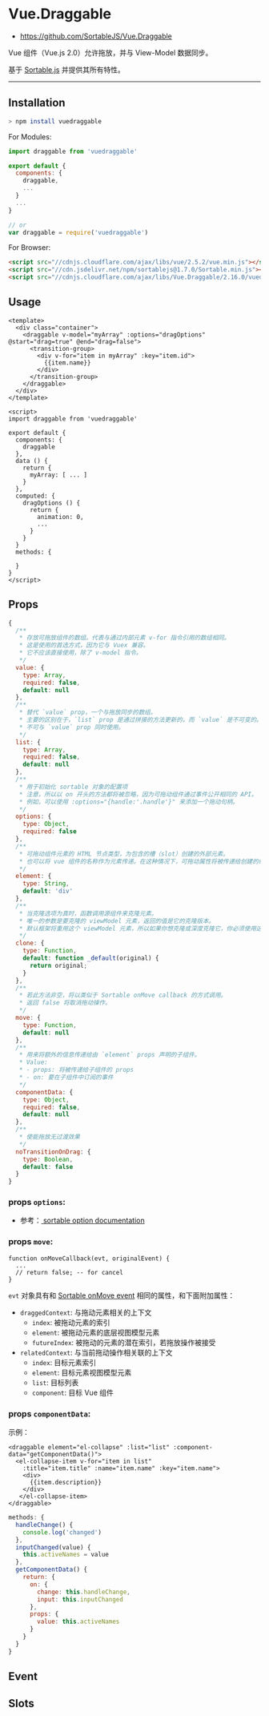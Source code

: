 # Vue.Draggable

- <https://github.com/SortableJS/Vue.Draggable>

Vue 组件（Vue.js 2.0）允许拖放，并与 View-Model 数据同步。

基于 [Sortable.js] 并提供其所有特性。

---

## Installation

```bash
> npm install vuedraggable
```

For Modules:

```js
import draggable from 'vuedraggable'

export default {
  components: {
    draggable,
    ...
  }
  ...
}

// or
var draggable = require('vuedraggable')
```

For Browser:

```html
<script src="//cdnjs.cloudflare.com/ajax/libs/vue/2.5.2/vue.min.js"></script>
<script src="//cdn.jsdelivr.net/npm/sortablejs@1.7.0/Sortable.min.js"></script>
<script src="//cdnjs.cloudflare.com/ajax/libs/Vue.Draggable/2.16.0/vuedraggable.min.js"></script>
```

## Usage

```vue
<template>
  <div class="container">
    <draggable v-model="myArray" :options="dragOptions" @start="drag=true" @end="drag=false">
      <transition-group>
        <div v-for="item in myArray" :key="item.id">
          {{item.name}}
        </div>
      </transition-group>
    </draggable>
  </div>
</template>

<script>
import draggable from 'vuedraggable'

export default {
  components: {
    draggable
  },
  data () {
    return {
      myArray: [ ... ]
    }
  },
  computed: {
    dragOptions () {
      return {
        animation: 0,
        ...
      }
    }
  }
  methods: {
  
  }
}
</script>

```

## Props

```js
{
  /**
   * 存放可拖放组件的数组。代表与通过内部元素 v-for 指令引用的数组相同。
   * 这是使用的首选方式，因为它与 Vuex 兼容。
   * 它不应该直接使用，除了 v-model 指令。
   */
  value: {
    type: Array,
    required: false,
    default: null
  },
  /**
   * 替代 `value` prop，一个与拖放同步的数组。
   * 主要的区别在于，`list` prop 是通过拼接的方法更新的，而 `value` 是不可变的。
   * 不可与 `value` prop 同时使用。
   */
  list: {
    type: Array,
    required: false,
    default: null
  },
  /**
   * 用于初始化 sortable 对象的配置项
   * 注意，所以以 on 开头的方法都将被忽略，因为可拖动组件通过事件公开相同的 API。
   * 例如，可以使用 :options="{handle:'.handle'}" 来添加一个拖动句柄。
   */
  options: {
    type: Object,
    required: false
  },
  /**
   * 可拖动组件元素的 HTML 节点类型，为包含的槽（slot）创建的外部元素。
   * 也可以将 vue 组件的名称作为元素传递。在这种情况下，可拖动属性将被传递给创建的组件。
   */
  element: {
    type: String,
    default: 'div'
  },
  /**
   * 当克隆选项为真时，函数调用源组件来克隆元素。
   * 唯一的参数是要克隆的 viewModel 元素，返回的值是它的克隆版本。
   * 默认框架将重用这个 viewModel 元素，所以如果你想克隆或深度克隆它，你必须使用这个钩子。
   */
  clone: {
    type: Function,
    default: function _default(original) {
      return original;
    }
  },
  /**
   * 若此方法非空，将以类似于 Sortable onMove callback 的方式调用。
   * 返回 false 将取消拖动操作。
   */
  move: {
    type: Function,
    default: null
  },
  /**
   * 用来将额外的信息传递给由 `element` props 声明的子组件。
   * Value:
   * - props: 将被传递给子组件的 props
   * - on: 要在子组件中订阅的事件
   */
  componentData: {
    type: Object,
    required: false,
    default: null
  },
  /**
   * 使能拖放无过渡效果
   */
  noTransitionOnDrag: {
    type: Boolean,
    default: false
  }
}
```

### props `options`:

- 参考：[ sortable option documentation](https://github.com/RubaXa/Sortable#options)

### props `move`:

```
function onMoveCallback(evt, originalEvent) {
  ...
  // return false; -- for cancel
}
```

`evt` 对象具有和 [Sortable onMove event](https://github.com/RubaXa/Sortable#move-event-object)
相同的属性，和下面附加属性：

- `draggedContext`: 与拖动元素相关的上下文
  - `index`: 被拖动元素的索引
  - `element`: 被拖动元素的底层视图模型元素
  - `futureIndex`: 被拖动的元素的潜在索引，若拖放操作被接受
- `relatedContext`: 与当前拖动操作相关联的上下文
  - `index`: 目标元素索引
  - `element`: 目标元素视图模型元素
  - `list`: 目标列表
  - `component`: 目标 Vue 组件

### props `componentData`:

示例：

```vue
<draggable element="el-collapse" :list="list" :component-data="getComponentData()">
  <el-collapse-item v-for="item in list"
    :title="item.title" :name="item.name" :key="item.name">
    <div>
      {{item.description}}
    </div>
   </el-collapse-item>
</draggable>
```

```js
methods: {
  handleChange() {
    console.log('changed')
  },
  inputChanged(value) {
    this.activeNames = value
  },
  getComponentData() {
    return: {
      on: {
        change: this.handleChange,
        input: this.inputChanged
      },
      props: {
        value: this.activeNames
      }
    }
  }
}
```

## Event

## Slots


[Sortable.js]: <https://github.com/RubaXa/Sortable>
